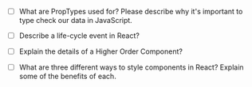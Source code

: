 - [ ] What are PropTypes used for? Please describe why it's important to type check our data in JavaScript.

- [ ] Describe a life-cycle event in React?

- [ ] Explain the details of a Higher Order Component?

- [ ] What are three different ways to style components in React? Explain some of the benefits of each.
